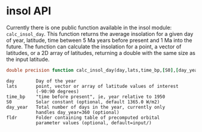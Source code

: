 # insol API

Currently there is one public function available in the insol module: `calc_insol_day`. This function returns the average insolation for a given day of year, latitude, time between 5 Ma years before present and 1 Ma into the future. The function can calculate the insolation for a point, a vector of latitudes, or a 2D array of latitudes, returning a double with the same size as the input latitude. 

```fortran
double precision function calc_insol_day(day,lats,time_bp,[S0],[day_year],[fldr])
```

```
day        Day of the year
lats       point, vector or array of latitude values of interest 
           (-90:90 degrees)
time_bp    "time before present", ie, year relative to 1950
S0         Solar constant (optional, default 1365.0 W/m2)
day_year   Total number of days in the year, currently only
           handles day_year=360 (optional)
fldr       Folder containing table of precomputed orbital 
           parameter values (optional, default=input/)
```
